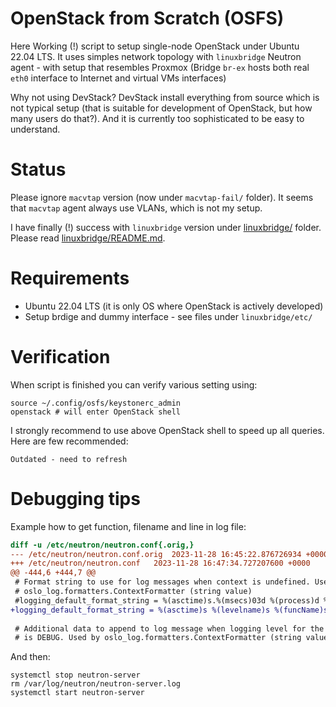 # OpenStack from Scratch (OSFS)

Here Working (!) script to setup single-node OpenStack
under Ubuntu 22.04 LTS. It uses simples network topology
with `linuxbridge` Neutron agent - with setup that resembles Proxmox
(Bridge `br-ex` hosts both real `eth0` interface to Internet and virtual
VMs interfaces)

Why not using DevStack? DevStack install everything from source which is not
typical setup (that is suitable for development of OpenStack, but how many
users do that?). And it is currently too sophisticated to be easy to
understand.

# Status

Please ignore `macvtap` version (now under `macvtap-fail/` folder). It seems
that `macvtap` agent always use VLANs, which is not my setup.


I have finally (!) success with `linuxbridge` version under [linuxbridge/](linuxbridge/) folder.
Please read [linuxbridge/README.md](linuxbridge/README.md).

# Requirements

* Ubuntu 22.04 LTS (it is only OS where OpenStack is actively developed)
* Setup brdige and dummy interface - see files under `linuxbridge/etc/`

# Verification 

When script is finished you can verify various setting using:

```shell
source ~/.config/osfs/keystonerc_admin
openstack # will enter OpenStack shell
```
I strongly recommend to use above OpenStack shell to speed up all queries. Here are 
few recommended:

```
Outdated - need to refresh
```

# Debugging tips

Example how to get function, filename and line in log file:

```diff
diff -u /etc/neutron/neutron.conf{.orig,}
--- /etc/neutron/neutron.conf.orig	2023-11-28 16:45:22.876726934 +0000
+++ /etc/neutron/neutron.conf	2023-11-28 16:47:34.727207600 +0000
@@ -444,6 +444,7 @@
 # Format string to use for log messages when context is undefined. Used by
 # oslo_log.formatters.ContextFormatter (string value)
 #logging_default_format_string = %(asctime)s.%(msecs)03d %(process)d %(levelname)s %(name)s [-] %(instance)s%(message)s
+logging_default_format_string = %(asctime)s %(levelname)s %(funcName)s %(pathname)s:%(lineno)d %(name)s [-] %(instance)s%(message)s
 
 # Additional data to append to log message when logging level for the message
 # is DEBUG. Used by oslo_log.formatters.ContextFormatter (string value)
```

And then:

```shell
systemctl stop neutron-server
rm /var/log/neutron/neutron-server.log
systemctl start neutron-server
```

